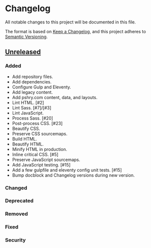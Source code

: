 # Changelog
All notable changes to this project will be documented in this file.

The format is based on [Keep a Changelog](changelog),
and this project adheres to [Semantic Versioning](semver).

## [Unreleased]

### Added
- Add repository files.
- Add dependencies.
- Configure Gulp and Eleventy.
- Add legacy content.
- Add pshry.com content, data, and layouts.
- Lint HTML. [#2]
- Lint Sass. [#7]/[#3]
- Lint JavaScript.
- Process Sass. [#20]
- Post-process CSS. [#23]
- Beautify CSS.
- Preserve CSS sourcemaps.
- Build HTML.
- Beautify HTML.
- Minify HTML in production.
- Inline critical CSS. [#5]
- Preserve JavaScript sourcemaps.
- Add JavaScript testing. [#15]
- Add a few gulpfile and eleventy config unit tests. [#15]
- Bump docblock and Changelog versions during new version.

### Changed

### Deprecated

### Removed

### Fixed

### Security

[changelog]: https://keepachangelog.com/en/1.0.0/
[semver]: https://semver.org/spec/v2.0.0.html
[unreleased]: https://github.com/paulshryock/paul-shryock/compare/HEAD..HEAD
